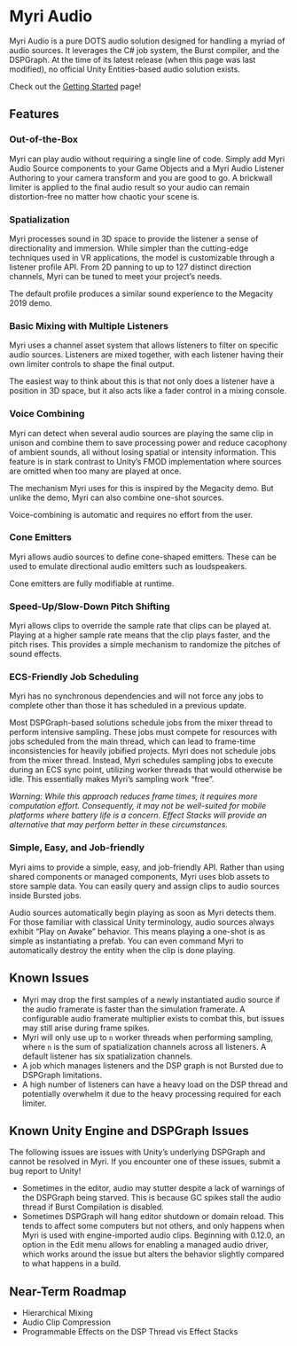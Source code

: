 # Myri Audio

Myri Audio is a pure DOTS audio solution designed for handling a myriad of audio
sources. It leverages the C\# job system, the Burst compiler, and the DSPGraph.
At the time of its latest release (when this page was last modified), no
official Unity Entities-based audio solution exists.

Check out the [Getting Started](Getting%20Started.md) page!

## Features

### Out-of-the-Box

Myri can play audio without requiring a single line of code. Simply add Myri
Audio Source components to your Game Objects and a Myri Audio Listener Authoring
to your camera transform and you are good to go. A brickwall limiter is applied
to the final audio result so your audio can remain distortion-free no matter how
chaotic your scene is.

### Spatialization

Myri processes sound in 3D space to provide the listener a sense of
directionality and immersion. While simpler than the cutting-edge techniques
used in VR applications, the model is customizable through a listener profile
API. From 2D panning to up to 127 distinct direction channels, Myri can be tuned
to meet your project’s needs.

The default profile produces a similar sound experience to the Megacity 2019
demo.

### Basic Mixing with Multiple Listeners

Myri uses a channel asset system that allows listeners to filter on specific
audio sources. Listeners are mixed together, with each listener having their own
limiter controls to shape the final output.

The easiest way to think about this is that not only does a listener have a
position in 3D space, but it also acts like a fader control in a mixing console.

### Voice Combining

Myri can detect when several audio sources are playing the same clip in unison
and combine them to save processing power and reduce cacophony of ambient
sounds, all without losing spatial or intensity information. This feature is in
stark contrast to Unity’s FMOD implementation where sources are omitted when too
many are played at once.

The mechanism Myri uses for this is inspired by the Megacity demo. But unlike
the demo, Myri can also combine one-shot sources.

Voice-combining is automatic and requires no effort from the user.

### Cone Emitters

Myri allows audio sources to define cone-shaped emitters. These can be used to
emulate directional audio emitters such as loudspeakers.

Cone emitters are fully modifiable at runtime.

### Speed-Up/Slow-Down Pitch Shifting

Myri allows clips to override the sample rate that clips can be played at.
Playing at a higher sample rate means that the clip plays faster, and the pitch
rises. This provides a simple mechanism to randomize the pitches of sound
effects.

### ECS-Friendly Job Scheduling

Myri has no synchronous dependencies and will not force any jobs to complete
other than those it has scheduled in a previous update.

Most DSPGraph-based solutions schedule jobs from the mixer thread to perform
intensive sampling. These jobs must compete for resources with jobs scheduled
from the main thread, which can lead to frame-time inconsistencies for heavily
jobified projects. Myri does not schedule jobs from the mixer thread. Instead,
Myri schedules sampling jobs to execute during an ECS sync point, utilizing
worker threads that would otherwise be idle. This essentially makes Myri’s
sampling work “free”.

*Warning: While this approach reduces frame times, it requires more computation
effort. Consequently, it may not be well-suited for mobile platforms where
battery life is a concern. Effect Stacks will provide an alternative that may
perform better in these circumstances.*

### Simple, Easy, and Job-friendly

Myri aims to provide a simple, easy, and job-friendly API. Rather than using
shared components or managed components, Myri uses blob assets to store sample
data. You can easily query and assign clips to audio sources inside Bursted
jobs.

Audio sources automatically begin playing as soon as Myri detects them. For
those familiar with classical Unity terminology, audio sources always exhibit
“Play on Awake” behavior. This means playing a one-shot is as simple as
instantiating a prefab. You can even command Myri to automatically destroy the
entity when the clip is done playing.

## Known Issues

-   Myri may drop the first samples of a newly instantiated audio source if the
    audio framerate is faster than the simulation framerate. A configurable
    audio framerate multiplier exists to combat this, but issues may still arise
    during frame spikes.
-   Myri will only use up to `n` worker threads when performing sampling, where
    `n` is the sum of spatialization channels across all listeners. A default
    listener has six spatialization channels.
-   A job which manages listeners and the DSP graph is not Bursted due to
    DSPGraph limitations.
-   A high number of listeners can have a heavy load on the DSP thread and
    potentially overwhelm it due to the heavy processing required for each
    limiter.

## Known Unity Engine and DSPGraph Issues

The following issues are issues with Unity’s underlying DSPGraph and cannot be
resolved in Myri. If you encounter one of these issues, submit a bug report to
Unity!

-   Sometimes in the editor, audio may stutter despite a lack of warnings of the
    DSPGraph being starved. This is because GC spikes stall the audio thread if
    Burst Compilation is disabled.
-   Sometimes DSPGraph will hang editor shutdown or domain reload. This tends to
    affect some computers but not others, and only happens when Myri is used
    with engine-imported audio clips. Beginning with 0.12.0, an option in the
    Edit menu allows for enabling a managed audio driver, which works around the
    issue but alters the behavior slightly compared to what happens in a build.

## Near-Term Roadmap

-   Hierarchical Mixing
-   Audio Clip Compression
-   Programmable Effects on the DSP Thread vis Effect Stacks
